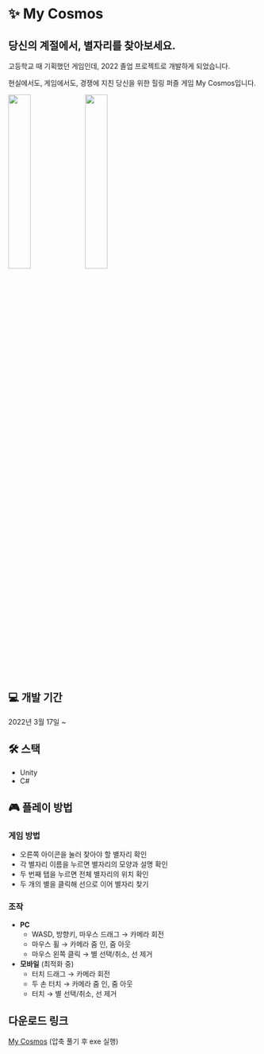 # ✨ My Cosmos
## 당신의 계절에서, 별자리를 찾아보세요.
고등학교 때 기획했던 게임인데, 2022 졸업 프로젝트로 개발하게 되었습니다.  

현실에서도, 게임에서도, 경쟁에 지친 당신을 위한 힐링 퍼즐 게임 My Cosmos입니다.

<div>
<img width="30%" src="https://user-images.githubusercontent.com/67315989/169975993-df4ad170-454c-445b-b339-f1e53a5ff478.JPG">
<img width="30%" src="https://user-images.githubusercontent.com/67315989/169976724-0d51f78a-73ef-4aab-8890-86adf33021e9.JPG">
</div>

## 💻 개발 기간
2022년 3월 17일 ~

## 🛠 스택
+ Unity
+ C#

## 🎮 플레이 방법
### 게임 방법
+ 오른쪽 아이콘을 눌러 찾아야 할 별자리 확인
+ 각 별자리 이름을 누르면 별자리의 모양과 설명 확인  
+ 두 번째 탭을 누르면 전체 별자리의 위치 확인  
+ 두 개의 별을 클릭해 선으로 이어 별자리 찾기
### 조작
+ **PC**
  + WASD, 방향키, 마우스 드래그 → 카메라 회전  
  + 마우스 휠 → 카메라 줌 인, 줌 아웃  
  + 마우스 왼쪽 클릭 → 별 선택/취소, 선 제거  
+ **모바일** (최적화 중)
  + 터치 드래그 → 카메라 회전
  + 두 손 터치 → 카메라 줌 인, 줌 아웃
  + 터치 → 별 선택/취소, 선 제거


## 다운로드 링크
[My Cosmos](https://drive.google.com/file/d/19bDRRGLv9tIfDUsZIgZRhdpyhoIaJi_d/view?usp=sharing)
(압축 풀기 후 exe 실행)

